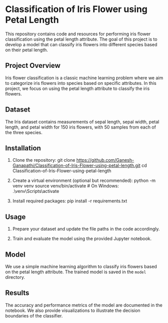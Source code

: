 # Classification of Iris Flower using Petal Length

This repository contains code and resources for performing iris flower classification using the petal length attribute. The goal of this project is to develop a model that can classify iris flowers into different species based on their petal length.

## Project Overview

Iris flower classification is a classic machine learning problem where we aim to categorize iris flowers into species based on specific attributes. In this project, we focus on using the petal length attribute to classify the iris flowers.

## Dataset

The Iris dataset contains measurements of sepal length, sepal width, petal length, and petal width for 150 iris flowers, with 50 samples from each of the three species.

## Installation

1. Clone the repository:
git clone https://github.com/Ganesh-Ganapathi/Classification-of-Iris-Flower-using-petal-length.git
cd Classification-of-Iris-Flower-using-petal-length


2. Create a virtual environment (optional but recommended):
python -m venv venv
source venv/bin/activate # On Windows: .\venv\Scripts\activate


3. Install required packages:
pip install -r requirements.txt


## Usage

1. Prepare your dataset and update the file paths in the code accordingly.

2. Train and evaluate the model using the provided Jupyter notebook.

## Model

We use a simple machine learning algorithm to classify iris flowers based on the petal length attribute. The trained model is saved in the `model` directory.

## Results

The accuracy and performance metrics of the model are documented in the notebook. We also provide visualizations to illustrate the decision boundaries of the classifier.

